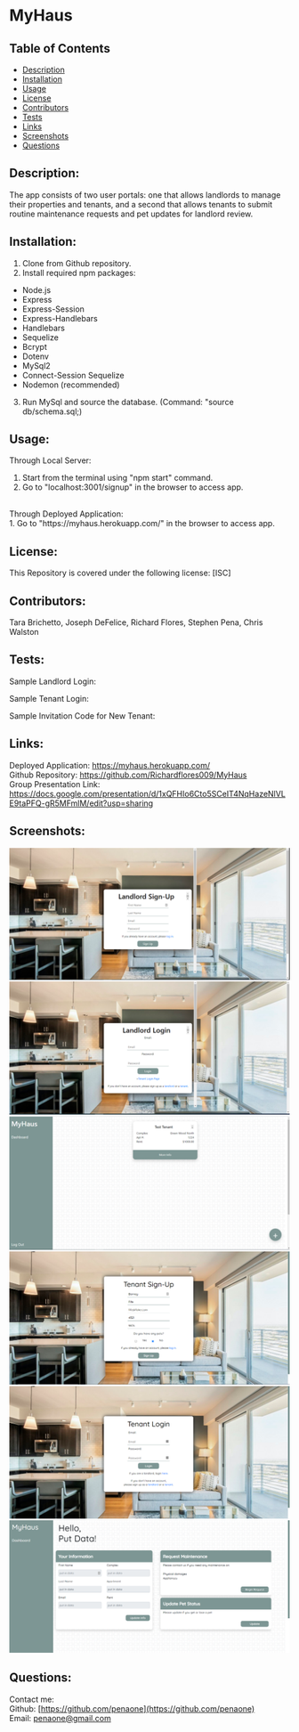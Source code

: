 # MyHaus

## Table of Contents
* [Description](#description)
* [Installation](#installation)
* [Usage](#usage)
* [License](#license)
* [Contributors](#contributors)
* [Tests](#tests)
* [Links](#links)
* [Screenshots](#screenshots)
* [Questions](#questions)

## Description:
The app consists of two user portals: one that allows landlords to manage their properties and tenants, and a second that allows tenants to submit routine maintenance requests and pet updates for landlord review. 

## Installation:
1. Clone from Github repository. <br>
2. Install required npm packages: <br>
* Node.js <br>
* Express <br>
* Express-Session <br>
* Express-Handlebars <br>
* Handlebars <br>
* Sequelize <br>
* Bcrypt <br>
* Dotenv <br>
* MySql2 <br>
* Connect-Session Sequelize <br>
* Nodemon (recommended)<br>
3. Run MySql and source the database. (Command: "source db/schema.sql;)<br>

## Usage:
Through Local Server:<br>
1. Start from the terminal using "npm start" command. <br>
2. Go to "localhost:3001/signup" in the browser to access app. <br>
<br>
Through Deployed Application:<br>
1. Go to "https://myhaus.herokuapp.com/" in the browser to access app.<br>


## License:
This Repository is covered under the following license: [ISC] 

## Contributors:
Tara Brichetto, Joseph DeFelice, Richard Flores, Stephen Pena, Chris Walston 

## Tests:

Sample Landlord Login: <br>

Sample Tenant Login: <br>

Sample Invitation Code for New Tenant: <br>

## Links:
Deployed Application: https://myhaus.herokuapp.com/ <br>
Github Repository: https://github.com/Richardflores009/MyHaus <br>
Group Presentation Link: https://docs.google.com/presentation/d/1xQFHIo6Cto5SCeIT4NqHazeNlVLE9taPFQ-gR5MFmlM/edit?usp=sharing <br>

## Screenshots:

![](public/img/Signup.PNG)
![](public/img/LLLogin.PNG)
![](public/img/LLDashboard.PNG)
![](public/img/tenantsignup.PNG)
![](public/img/tenantlogin.PNG)
![](public/img/tenantdash.PNG)

## Questions:
Contact me:<br>
Github: [https://github.com/penaone](https://github.com/penaone)<br>
Email: [penaone@gmail.com](penaone@gmail.com)<br>

